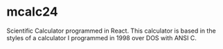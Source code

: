 # mcalc24
Scientific Calculator programmed in React. This calculator is based in the styles of a calculator I programmed in 1998 over DOS with ANSI C.
